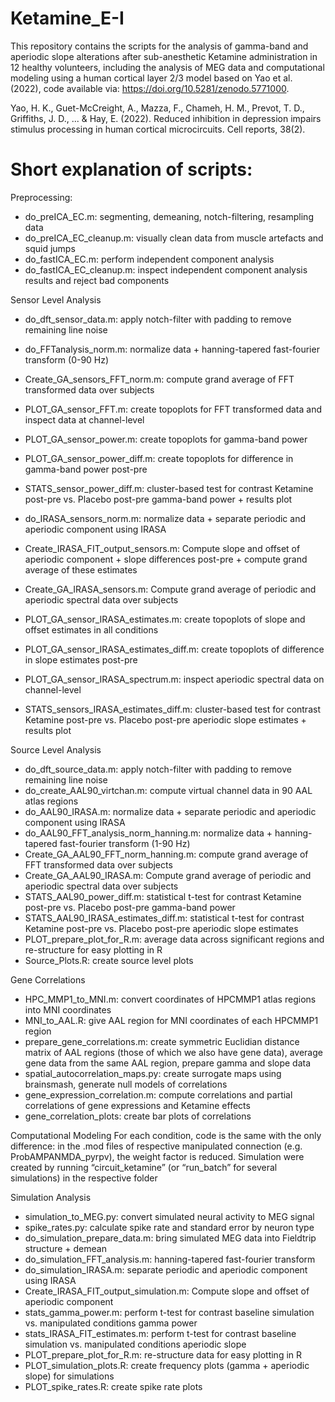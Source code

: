 # Ketamine_E-I

This repository contains the scripts for the analysis of gamma-band and aperiodic slope alterations after sub-anesthetic Ketamine administration in 12 healthy volunteers, including the analysis of MEG data and computational modeling using a human cortical layer 2/3 model based on Yao et al. (2022), code available via:  https://doi.org/10.5281/zenodo.5771000.

Yao, H. K., Guet-McCreight, A., Mazza, F., Chameh, H. M., Prevot, T. D., Griffiths, J. D., ... & Hay, E. (2022). Reduced inhibition in depression impairs stimulus processing in human cortical microcircuits. Cell reports, 38(2).

# Short explanation of scripts:
Preprocessing:
- do_preICA_EC.m: segmenting, demeaning, notch-filtering, resampling data
- do_preICA_EC_cleanup.m: visually clean data from muscle artefacts and squid jumps
- do_fastICA_EC.m: perform independent component analysis
- do_fastICA_EC_cleanup.m: inspect independent component analysis results and reject bad components

Sensor Level Analysis
- do_dft_sensor_data.m: apply notch-filter with padding to remove remaining line noise
- do_FFTanalysis_norm.m: normalize data + hanning-tapered fast-fourier transform (0-90 Hz)
- Create_GA_sensors_FFT_norm.m: compute grand average of FFT transformed data over subjects
- PLOT_GA_sensor_FFT.m: create topoplots for FFT transformed data and inspect data at channel-level
- PLOT_GA_sensor_power.m: create topoplots for gamma-band power
- PLOT_GA_sensor_power_diff.m: create topoplots for difference in gamma-band power post-pre
- STATS_sensor_power_diff.m: cluster-based test for contrast Ketamine post-pre vs. Placebo post-pre gamma-band power + results plot

- do_IRASA_sensors_norm.m: normalize data + separate periodic and aperiodic component using IRASA
- Create_IRASA_FIT_output_sensors.m: Compute slope and offset of aperiodic component + slope differences post-pre + compute grand average of these estimates
- Create_GA_IRASA_sensors.m: Compute grand average of periodic and aperiodic spectral data over subjects
- PLOT_GA_sensor_IRASA_estimates.m: create topoplots of slope and offset estimates in all conditions
- PLOT_GA_sensor_IRASA_estimates_diff.m: create topoplots of difference in slope estimates post-pre
- PLOT_GA_sensor_IRASA_spectrum.m: inspect aperiodic spectral data on channel-level
- STATS_sensors_IRASA_estimates_diff.m: cluster-based test for contrast Ketamine post-pre vs. Placebo post-pre aperiodic slope estimates + results plot

Source Level Analysis
- do_dft_source_data.m: apply notch-filter with padding to remove remaining line noise
- do_create_AAL90_virtchan.m: compute virtual channel data in 90 AAL atlas regions
- do_AAL90_IRASA.m: normalize data + separate periodic and aperiodic component using IRASA
- do_AAL90_FFT_analysis_norm_hanning.m: normalize data + hanning-tapered fast-fourier transform (1-90 Hz)
- Create_GA_AAL90_FFT_norm_hanning.m: compute grand average of FFT transformed data over subjects
- Create_GA_AAL90_IRASA.m: Compute grand average of periodic and aperiodic spectral data over subjects
- STATS_AAL90_power_diff.m: statistical t-test for contrast Ketamine post-pre vs. Placebo post-pre gamma-band power
- STATS_AAL90_IRASA_estimates_diff.m: statistical t-test for contrast Ketamine post-pre vs. Placebo post-pre aperiodic slope estimates
- PLOT_prepare_plot_for_R.m: average data across significant regions and re-structure for easy plotting in R
- Source_Plots.R: create source level plots

Gene Correlations
- HPC_MMP1_to_MNI.m: convert coordinates of HPCMMP1 atlas regions into MNI coordinates
- MNI_to_AAL.R: give AAL region for MNI coordinates of each HPCMMP1 region
- prepare_gene_correlations.m: create symmetric Euclidian distance matrix of AAL regions (those of which we also have gene data), average gene data from the same AAL region, prepare gamma and slope data
- spatial_autocorrelation_maps.py: create surrogate maps using brainsmash, generate null models of correlations
- gene_expression_correlation.m: compute correlations and partial correlations of gene expressions and Ketamine effects
- gene_correlation_plots: create bar plots of correlations

Computational Modeling
For each condition, code is the same with the only difference: in the .mod files of respective manipulated connection (e.g. ProbAMPANMDA_pyrpv), the weight factor is reduced. Simulation were created by running “circuit_ketamine” (or “run_batch” for several simulations) in the respective folder

Simulation Analysis
- simulation_to_MEG.py: convert simulated neural activity to MEG signal 
- spike_rates.py: calculate spike rate and standard error by neuron type
- do_simulation_prepare_data.m: bring simulated MEG data into Fieldtrip structure + demean 
- do_simulation_FFT_analysis.m: hanning-tapered fast-fourier transform
- do_simulation_IRASA.m: separate periodic and aperiodic component using IRASA
- Create_IRASA_FIT_output_simulation.m: Compute slope and offset of aperiodic component
- stats_gamma_power.m: perform t-test for contrast baseline simulation vs. manipulated conditions gamma power
- stats_IRASA_FIT_estimates.m: perform t-test for contrast baseline simulation vs. manipulated conditions aperiodic slope
- PLOT_prepare_plot_for_R.m: re-structure data for easy plotting in R
- PLOT_simulation_plots.R: create frequency plots (gamma + aperiodic slope) for simulations
- PLOT_spike_rates.R: create spike rate plots




